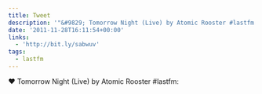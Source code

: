 ```yaml
---
title: Tweet
description: '"&#9829; Tomorrow Night (Live) by Atomic Rooster #lastfm: "'
date: '2011-11-28T16:11:54+00:00'
links:
  - 'http://bit.ly/sabwuv'
tags:
  - lastfm
---
```

&#9829; Tomorrow Night (Live) by Atomic Rooster #lastfm: 
